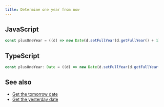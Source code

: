 ```yaml
---
title: Determine one year from now
---
```


## JavaScript
```js
const plusOneYear = ((d) => new Date(d.setFullYear(d.getFullYear() + 1)))(new Date())
```

## TypeScript
```ts
const plusOneYear: Date = ((d) => new Date(d.setFullYear(d.getFullYear() + 1)))(new Date())
```

## See also
- [Get the tomorrow date](/date-time/get-the-tomorrow-date)
- [Get the yesterday date](/date-time/get-the-yesterday-date)
